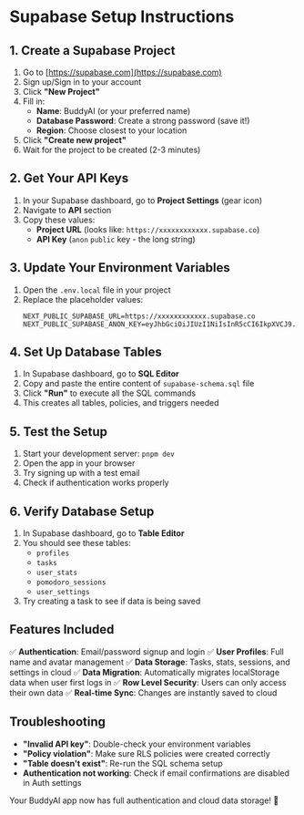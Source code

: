 # Supabase Setup Instructions

## 1. Create a Supabase Project

1. Go to [https://supabase.com](https://supabase.com)
2. Sign up/Sign in to your account
3. Click **"New Project"**
4. Fill in:
   - **Name**: BuddyAI (or your preferred name)
   - **Database Password**: Create a strong password (save it!)
   - **Region**: Choose closest to your location
5. Click **"Create new project"**
6. Wait for the project to be created (2-3 minutes)

## 2. Get Your API Keys

1. In your Supabase dashboard, go to **Project Settings** (gear icon)
2. Navigate to **API** section
3. Copy these values:
   - **Project URL** (looks like: `https://xxxxxxxxxxxx.supabase.co`)
   - **API Key** (`anon` `public` key - the long string)

## 3. Update Your Environment Variables

1. Open the `.env.local` file in your project
2. Replace the placeholder values:
   ```
   NEXT_PUBLIC_SUPABASE_URL=https://xxxxxxxxxxxx.supabase.co
   NEXT_PUBLIC_SUPABASE_ANON_KEY=eyJhbGciOiJIUzI1NiIsInR5cCI6IkpXVCJ9...
   ```

## 4. Set Up Database Tables

1. In Supabase dashboard, go to **SQL Editor**
2. Copy and paste the entire content of `supabase-schema.sql` file
3. Click **"Run"** to execute all the SQL commands
4. This creates all tables, policies, and triggers needed

## 5. Test the Setup

1. Start your development server: `pnpm dev`
2. Open the app in your browser
3. Try signing up with a test email
4. Check if authentication works properly

## 6. Verify Database Setup

1. In Supabase dashboard, go to **Table Editor**
2. You should see these tables:
   - `profiles`
   - `tasks`
   - `user_stats`
   - `pomodoro_sessions`
   - `user_settings`
3. Try creating a task to see if data is being saved

## Features Included

✅ **Authentication**: Email/password signup and login
✅ **User Profiles**: Full name and avatar management
✅ **Data Storage**: Tasks, stats, sessions, and settings in cloud
✅ **Data Migration**: Automatically migrates localStorage data when user first logs in
✅ **Row Level Security**: Users can only access their own data
✅ **Real-time Sync**: Changes are instantly saved to cloud

## Troubleshooting

- **"Invalid API key"**: Double-check your environment variables
- **"Policy violation"**: Make sure RLS policies were created correctly
- **"Table doesn't exist"**: Re-run the SQL schema setup
- **Authentication not working**: Check if email confirmations are disabled in Auth settings

Your BuddyAI app now has full authentication and cloud data storage! 🎉